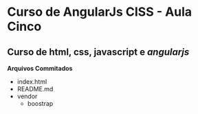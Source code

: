 # Curso de AngularJs CISS - Aula Cinco
## Curso de html, css, javascript e *angularjs*

**Arquivos Commitados**
* index.html
* README.md
* vendor
  * boostrap 
